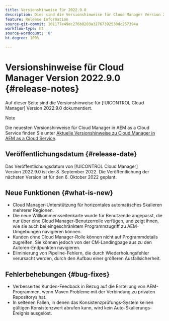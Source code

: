 ```yaml
---
title: Versionshinweise für 2022.9.0
description: Dies sind die Versionshinweise für Cloud Manager Version 2022.9.0.
feature: Release Information
source-git-commit: 101177e49ec276b8203a32767392538dc257394a
workflow-type: ht
source-wordcount: '0'
ht-degree: 100%

---
```



# Versionshinweise für Cloud Manager Version 2022.9.0 {#release-notes}

Auf dieser Seite sind die Versionshinweise für [!UICONTROL Cloud Manager] Version 2022.9.0 dokumentiert.

>[!NOTE]
>
>Die neuesten Versionshinweise für Cloud Manager in AEM as a Cloud Service finden Sie unter [Aktuelle Versionshinweise zu Cloud Manager in AEM as a Cloud Service](https://experienceleague.adobe.com/docs/experience-manager-cloud-service/content/implementing/using-cloud-manager/release-notes-cloud-manager/release-notes-cm-current.html?lang=de).

## Veröffentlichungsdatum {#release-date}

Das Veröffentlichungsdatum von [!UICONTROL Cloud Manager] Version 2022.9.0 ist der 8. September 2022. Die Veröffentlichung der nächsten Version ist für den 6. Oktober 2022 geplant.

## Neue Funktionen {#what-is-new}

* Cloud Manager-Unterstützung für horizontales automatisches Skalieren mehrerer Regionen.
* Die neue Willkommensseitenkarte wurde für Benutzende angepasst, die nur über eine Cloud Manager-Benutzerrolle verfügen, und zeigt ihnen, wie sie auch bei eingeschränktem Programmzugriff zu AEM-Umgebungen navigieren können.
* Kunden ohne Cloud Manager-Rolle können nicht auf Programmdetails zugreifen. Sie können jedoch von der CM-Landingpage aus zu den Autoren-Endpunkten navigieren.
* Eliminierung von Pipeline-Fehlern, die durch Wiederholungsfehler verursacht werden, durch den Aufbau einer größeren Ausfallsicherheit.

## Fehlerbehebungen {#bug-fixes}

* Verbessertes Kunden-Feedback in Bezug auf die Erstellung von AEM-Programmen, wenn Maven Probleme mit der Verbindung zu privaten Repositorys hat.
* In seltenen Fällen, in denen das Konsistenzprüfungs-System keinen gültigen Konsistenzwert abrufen kann, wird kein Auto-Skalierungs-Ereignis ausgelöst.

